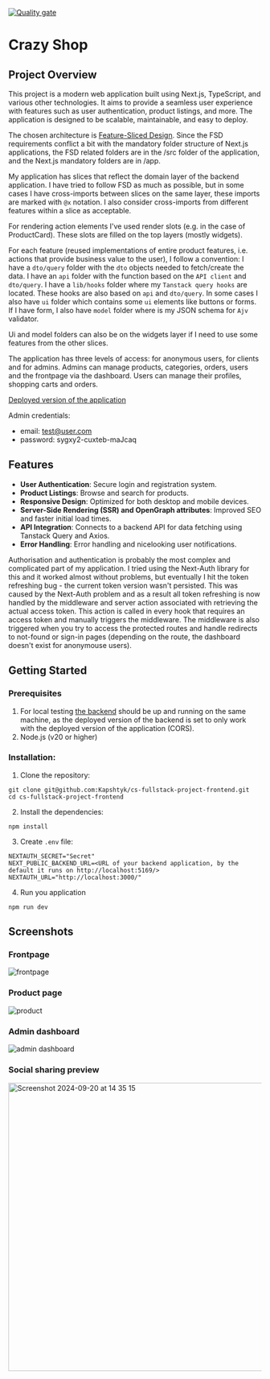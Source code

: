 [![Quality gate](https://sonarcloud.io/api/project_badges/quality_gate?project=Kapshtyk_cs-fullstack-project-frontend)](https://sonarcloud.io/summary/new_code?id=Kapshtyk_cs-fullstack-project-frontend)

# Crazy Shop
## Project Overview

This project is a modern web application built using Next.js, TypeScript, and various other technologies. It aims to provide a seamless user experience with features such as user authentication, product listings, and more. The application is designed to be scalable, maintainable, and easy to deploy.

The chosen architecture is [Feature-Sliced Design](https://feature-sliced.design). Since the FSD requirements conflict a bit with the mandatory folder structure of Next.js applications, the FSD related folders are in the /src folder of the application, and the Next.js mandatory folders are in /app.

My application has slices that reflect the domain layer of the backend application. I have tried to follow FSD as much as possible, but in some cases I have cross-imports between slices on the same layer, these imports are marked with `@x` notation. I also consider cross-imports from different features within a slice as acceptable.

For rendering action elements I've used render slots (e.g. in the case of ProductCard). These slots are filled on the top layers (mostly widgets).

For each feature (reused implementations of entire product features, i.e. actions that provide business value to the user), I follow a convention: 
I have a `dto/query` folder with the `dto` objects needed to fetch/create the data. 
I have an `api` folder with the function based on the `API client` and `dto/query`.
I have a `lib/hooks` folder where my `Tanstack query hooks` are located. These hooks are also based on `api` and `dto/query`.
In some cases I also have `ui` folder which contains some `ui` elements like buttons or forms.
If I have form, I also have `model` folder where is my JSON schema for `Ajv` validator.

Ui and model folders can also be on the widgets layer if I need to use some features from the other slices.

The application has three levels of access: for anonymous users, for clients and for admins. Admins can manage products, categories, orders, users and the frontpage via the dashboard. Users can manage their profiles, shopping carts and orders.

[Deployed version of the application](http://crazy-shop.zapto.org)

Admin credentials: 
   - email: test@user.com
   - password: sygxy2-cuxteb-maJcaq

## Features

- **User Authentication**: Secure login and registration system.
- **Product Listings**: Browse and search for products.
- **Responsive Design**: Optimized for both desktop and mobile devices.
- **Server-Side Rendering (SSR) and OpenGraph attributes**: Improved SEO and faster initial load times.
- **API Integration**: Connects to a backend API for data fetching using Tanstack Query and Axios.
- **Error Handling**: Error handling and nicelooking user notifications.

Authorisation and authentication is probably the most complex and complicated part of my application. I tried using the Next-Auth library for this and it worked almost without problems, but eventually I hit the token refreshing bug - the current token version wasn't persisted. This was caused by the Next-Auth problem and as a result all token refreshing is now handled by the middleware and server action associated with retrieving the actual access token. This action is called in every hook that requires an access token and manually triggers the middleware. The middleware is also triggered when you try to access the protected routes and handle redirects to not-found or sign-in pages (depending on the route, the dashboard doesn't exist for anonymouse users).

## Getting Started

### Prerequisites

1. For local testing [the backend](https://github.com/Kapshtyk/cs-fullstack-project-backend) should be up and running on the same machine, as the deployed version of the backend is set to only work with the deployed version of the application (CORS).
2. Node.js (v20 or higher)

### Installation:
1. Clone the repository: 
```
git clone git@github.com:Kapshtyk/cs-fullstack-project-frontend.git
cd cs-fullstack-project-frontend
```
2. Install the dependencies:
```
npm install
```
3. Create `.env` file:
```
NEXTAUTH_SECRET="Secret"
NEXT_PUBLIC_BACKEND_URL=<URL of your backend application, by the default it runs on http://localhost:5169/>
NEXTAUTH_URL="http://localhost:3000/"
```
4. Run you application
```
npm run dev
```

## Screenshots
### Frontpage
![frontpage](https://github.com/user-attachments/assets/2398f57d-120e-4fba-9155-08c80195952f)
### Product page
![product](https://github.com/user-attachments/assets/a6522ed4-dad0-4474-bf0a-d66a3065d3b0)
### Admin dashboard
![admin dashboard](https://github.com/user-attachments/assets/afd07d33-52b6-4cf0-b239-252ce5e1ce87)
### Social sharing preview
<img width="573" alt="Screenshot 2024-09-20 at 14 35 15" src="https://github.com/user-attachments/assets/b73d4dd8-3877-4d37-9cb7-37f989e35fe3">





